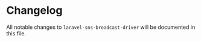 # Changelog

All notable changes to `laravel-sns-broadcast-driver` will be documented in this file.
